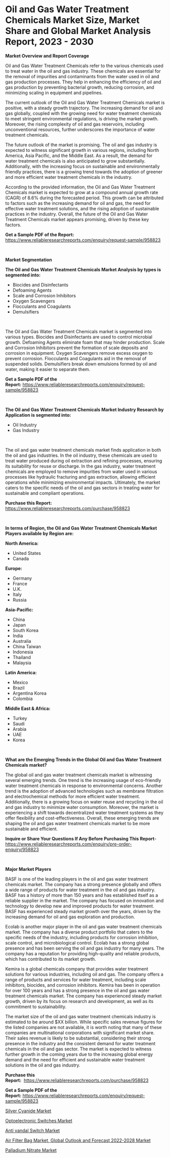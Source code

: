 <p><h1>Oil and Gas Water Treatment Chemicals Market Size, Market Share and Global Market Analysis Report, 2023 - 2030</h1></p><p><strong>Market Overview and Report Coverage</strong></p>
<p><p>Oil and Gas Water Treatment Chemicals refer to the various chemicals used to treat water in the oil and gas industry. These chemicals are essential for the removal of impurities and contaminants from the water used in oil and gas production processes. They help in enhancing the efficiency of oil and gas production by preventing bacterial growth, reducing corrosion, and minimizing scaling in equipment and pipelines.</p><p>The current outlook of the Oil and Gas Water Treatment Chemicals market is positive, with a steady growth trajectory. The increasing demand for oil and gas globally, coupled with the growing need for water treatment chemicals to meet stringent environmental regulations, is driving the market growth. Moreover, the rising complexity of oil and gas reservoirs, including unconventional resources, further underscores the importance of water treatment chemicals.</p><p>The future outlook of the market is promising. The oil and gas industry is expected to witness significant growth in various regions, including North America, Asia Pacific, and the Middle East. As a result, the demand for water treatment chemicals is also anticipated to grow substantially. Additionally, with the increasing focus on sustainable and environmentally friendly practices, there is a growing trend towards the adoption of greener and more efficient water treatment chemicals in the industry.</p><p>According to the provided information, the Oil and Gas Water Treatment Chemicals market is expected to grow at a compound annual growth rate (CAGR) of 8.6% during the forecasted period. This growth can be attributed to factors such as the increasing demand for oil and gas, the need for effective water treatment solutions, and the rising adoption of sustainable practices in the industry. Overall, the future of the Oil and Gas Water Treatment Chemicals market appears promising, driven by these key factors.</p></p>
<p><strong>Get a Sample PDF of the Report:</strong> <a href="https://www.reliableresearchreports.com/enquiry/request-sample/958823">https://www.reliableresearchreports.com/enquiry/request-sample/958823</a></p>
<p>&nbsp;</p>
<p><strong>Market Segmentation</strong></p>
<p><strong>The Oil and Gas Water Treatment Chemicals Market Analysis by types is segmented into:</strong></p>
<p><ul><li>Biocides and Disinfectants</li><li>Defoaming Agents</li><li>Scale and Corrosion Inhibitors</li><li>Oxygen Scavengers</li><li>Flocculants and Coagulants</li><li>Demulsifiers</li></ul></p>
<p>&nbsp;</p>
<p><p>The Oil and Gas Water Treatment Chemicals market is segmented into various types. Biocides and Disinfectants are used to control microbial growth. Defoaming Agents eliminate foam that may hinder production. Scale and Corrosion Inhibitors prevent the formation of scale deposits and corrosion in equipment. Oxygen Scavengers remove excess oxygen to prevent corrosion. Flocculants and Coagulants aid in the removal of suspended solids. Demulsifiers break down emulsions formed by oil and water, making it easier to separate them.</p></p>
<p><strong>Get a Sample PDF of the Report:</strong>&nbsp;<a href="https://www.reliableresearchreports.com/enquiry/request-sample/958823">https://www.reliableresearchreports.com/enquiry/request-sample/958823</a></p>
<p>&nbsp;</p>
<p><strong>The Oil and Gas Water Treatment Chemicals Market Industry Research by Application is segmented into:</strong></p>
<p><ul><li>Oil Industry</li><li>Gas Industry</li></ul></p>
<p>&nbsp;</p>
<p><p>The oil and gas water treatment chemicals market finds application in both the oil and gas industries. In the oil industry, these chemicals are used to treat water produced during oil extraction and refining processes, ensuring its suitability for reuse or discharge. In the gas industry, water treatment chemicals are employed to remove impurities from water used in various processes like hydraulic fracturing and gas extraction, allowing efficient operations while minimizing environmental impacts. Ultimately, the market caters to the specific needs of the oil and gas sectors in treating water for sustainable and compliant operations.</p></p>
<p><strong>Purchase this Report:</strong>&nbsp; <a href="https://www.reliableresearchreports.com/purchase/958823">https://www.reliableresearchreports.com/purchase/958823</a></p>
<p>&nbsp;</p>
<p><strong>In terms of Region, the Oil and Gas Water Treatment Chemicals Market Players available by Region are:</strong></p>
<p>
    <p> <strong> North America: </strong>
        <ul>
            <li>United States</li>
            <li>Canada</li>
        </ul>
        </p> 
    <p> <strong> Europe: </strong>
        <ul>
            <li>Germany</li>
            <li>France</li>
            <li>U.K.</li>
            <li>Italy</li>
            <li>Russia</li>
        </ul>
        </p> 
    <p> <strong> Asia-Pacific: </strong>
        <ul>
            <li>China</li>
            <li>Japan</li>
            <li>South Korea</li>
            <li>India</li>
            <li>Australia</li>
            <li>China Taiwan</li>
            <li>Indonesia</li>
            <li>Thailand</li>
            <li>Malaysia</li>
        </ul>
        </p> 
    <p> <strong> Latin America: </strong>
        <ul>
            <li>Mexico</li>
            <li>Brazil</li>
            <li>Argentina Korea</li>
            <li>Colombia</li>
        </ul>
        </p> 
    <p> <strong> Middle East & Africa: </strong>
        <ul>
            <li>Turkey</li>
            <li>Saudi</li>
            <li>Arabia</li>
            <li>UAE</li>
            <li>Korea</li>
        </ul>
    </p>
    </p>
<p>&nbsp;</p>
<p><strong>What are the Emerging Trends in the Global Oil and Gas Water Treatment Chemicals market?</strong></p>
<p><p>The global oil and gas water treatment chemicals market is witnessing several emerging trends. One trend is the increasing usage of eco-friendly water treatment chemicals in response to environmental concerns. Another trend is the adoption of advanced technologies such as membrane filtration and electrochemical methods for more efficient water treatment. Additionally, there is a growing focus on water reuse and recycling in the oil and gas industry to minimize water consumption. Moreover, the market is experiencing a shift towards decentralized water treatment systems as they offer flexibility and cost-effectiveness. Overall, these emerging trends are shaping the oil and gas water treatment chemicals market to be more sustainable and efficient.</p></p>
<p><strong>Inquire or Share Your Questions If Any Before Purchasing This Report</strong>- <a href="https://www.reliableresearchreports.com/enquiry/pre-order-enquiry/958823">https://www.reliableresearchreports.com/enquiry/pre-order-enquiry/958823</a></p>
<p>&nbsp;</p>
<p><strong>Major Market Players</strong></p>
<p><p>BASF is one of the leading players in the oil and gas water treatment chemicals market. The company has a strong presence globally and offers a wide range of products for water treatment in the oil and gas industry. BASF has a history of more than 150 years and has established itself as a reliable supplier in the market. The company has focused on innovation and technology to develop new and improved products for water treatment. BASF has experienced steady market growth over the years, driven by the increasing demand for oil and gas exploration and production.</p><p>Ecolab is another major player in the oil and gas water treatment chemicals market. The company has a diverse product portfolio that caters to the specific needs of the industry, including products for corrosion inhibition, scale control, and microbiological control. Ecolab has a strong global presence and has been serving the oil and gas industry for many years. The company has a reputation for providing high-quality and reliable products, which has contributed to its market growth.</p><p>Kemira is a global chemicals company that provides water treatment solutions for various industries, including oil and gas. The company offers a range of products and services for water treatment, including scale inhibitors, biocides, and corrosion inhibitors. Kemira has been in operation for over 100 years and has a strong presence in the oil and gas water treatment chemicals market. The company has experienced steady market growth, driven by its focus on research and development, as well as its commitment to sustainability.</p><p>The market size of the oil and gas water treatment chemicals industry is estimated to be around $XX billion. While specific sales revenue figures for the listed companies are not available, it is worth noting that many of these companies are multinational corporations with significant market share. Their sales revenue is likely to be substantial, considering their strong presence in the industry and the consistent demand for water treatment chemicals in the oil and gas sector. The market is expected to witness further growth in the coming years due to the increasing global energy demand and the need for efficient and sustainable water treatment solutions in the oil and gas industry.</p></p>
<p><strong>Purchase this Report:</strong>&nbsp;&nbsp;<a href="https://www.reliableresearchreports.com/purchase/958823">https://www.reliableresearchreports.com/purchase/958823</a></p>
<p></p>
<p><strong>Get a Sample PDF of the Report:</strong>&nbsp;<a href="https://www.reliableresearchreports.com/enquiry/request-sample/958823">https://www.reliableresearchreports.com/enquiry/request-sample/958823</a></p>
<p><p><a href="https://www.linkedin.com/pulse/silver-cyanide-market-size-2023-2030-global-industrial-ebkje/">Silver Cyanide Market</a></p><p><a href="https://www.reportprime.com/optoelectronic-switches-r2108">Optoelectronic Switches Market</a></p><p><a href="https://www.reportprime.com/anti-vandal-switch-r2109">Anti vandal Switch Market</a></p><p><a href="https://issuu.com/reportprime-2/docs/air-filter-bag-market-global-outlook-and-forecast-?fr=xKAE9_zU1NQ">Air Filter Bag Market, Global Outlook and Forecast 2022-2028 Market</a></p><p><a href="https://www.linkedin.com/pulse/palladium-nitrate-market-challenges-opportunities-growth-nw2je/">Palladium Nitrate Market</a></p></p>